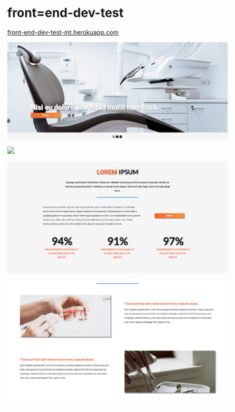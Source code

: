 # front=end-dev-test

[front-end-dev-test-mt.herokuapp.com](https://front-end-dev-test-mt.herokuapp.com)

![](/public/images/github_slider.png)

![](/public/images/github_infoBoard.png)

![](/public/images/github_demoBoard.png)

![](/public/images/github_checkerBoard.png)
